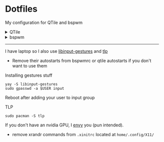 # Dotfiles
My configuration for QTile and bspwm
<details>
  <summary>QTile</summary>

  ## Packages needed
  - Xorg: xorg-server xorg-xinit, xorg-xsetroot, xorg-xrandr
  - WM: QTile
      - Python3
      - QTile Extras
      - python-psutil
  - Wallpaper setter: QTile
  - Bar: QTile bar
  - GTK Theme: catppuccin Mocha
  - Browser: Firefox
  - Notif daemon: dunst
  - Compositor: picom
  - Terminal: kitty
  - Bluetooth: blueman
  - Font: JetBrainsMono nerd fonts
  - Editor: neovim (with [Lazy.nvim](https://github.com/folke/lazy.nvim))
    - `jq` and `tidy` for [rest.nvim](https://github.com/rest-nvim/rest.nvim)
    - xclip
  - lxsession, lxappearance, xdotool
  Command to install dependencies in Arch Linux:
  ```
  yay -S --needed xorg-server xorg-xinit xorg-xsetroot xorg-xrandr qtile qtile-extras python-psutil catppuccin-gtk-theme-mocha firefox dunst picom kitty brightnessctl zsh zsh-autosuggestions zsh-syntax-highlighting blueman python ttf-jetbrains-mono-nerd lxsession-gtk3 lxappearance xdotool neovim jq tidy xclip rofi alsa-utils
  ```
  ## Gallery
  ![image](https://github.com/TheEmperor342/dots/assets/83999665/f6cf4eb8-6501-421e-901e-49bcb59211a8)
  ![image](https://github.com/TheEmperor342/dots/assets/83999665/f1b55a71-e4de-40e4-b6f9-d533f33f09c8)

</details>

<details>
  <summary>bspwm</summary>

  ## Packages needed
  - Xorg: xorg-server xorg-xinit, xorg-xsetroot, xorg-xrandr
  - WM and Keybinds: [bspwm (rounded corners)](https://github.com/phuhl/bspwm-rounded) & [sxhkd](https://github.com/baskerville/sxhkd)
  - GTK Theme: catppuccin Mocha
  - Browser: Firefox
  - Wallpaper setter: nitrogen
  - Notif daemon: dunst
  - Compositor: picom
  - Terminal: kitty
  - Bar: polybar OR eww (There are configs for both in `home/.config`)
  - Bluetooth: blueman
  - Python3
  - Font: JetBrainsMono nerd fonts
  - Editor: neovim (with [Lazy.nvim](https://github.com/folke/lazy.nvim))
    - `jq` and `tidy` for [rest.nvim](https://github.com/rest-nvim/rest.nvim)
    - xclip
  - lxsession, lxappearance, xdotool

  Command to install dependencies in Arch Linux:
  ```
  yay -S --needed xorg-server xorg-xinit xorg-xsetroot xorg-xrandr bspwm-rounded-corners catppuccin-gtk-theme-mocha sxhkd firefox nitrogen dunst picom kitty brightnessctl zsh zsh-autosuggestions zsh-syntax-highlighting blueman python ttf-jetbrains-mono-nerd lxsession-gtk3 lxappearance xdotool neovim jq tidy xclip rofi alsa-utils
  ```
  ### Polybar
  ```
  sudo pacman -S polybar
  ```
  ### eww
  - Compile eww from source.
    - [Link to repo](https://github.com/elkowar/eww)
    
  After installation:
  ```
  yay -S playerctl python-colorthief
  ```

  ## Gallery
  ![image](https://github.com/TheEmperor342/dots/assets/83999665/d4388466-34be-4ea5-a834-7d835f62fcdb)
  ![image](https://github.com/TheEmperor342/dots/assets/83999665/76ee1867-b5ce-4478-b8d9-46b783259150)
  ![image](https://github.com/TheEmperor342/dots/assets/83999665/484e7404-28c5-4426-9418-db872cb9cb8a)
  ![image](https://github.com/TheEmperor342/dots/assets/83999665/fe5ca0e2-ed0e-4a44-9abe-b7012c922a11)
</details>

____
I have laptop so I also use [libinput-gestures](https://aur.archlinux.org/packages/libinput-gestures) and [tlp](https://archlinux.org/packages/extra/any/tlp)
  - Remove their autostarts from bspwmrc or qtile autostarts if you don't want to use them

Installing gestures stuff
```
yay -S libinput-gestures
sudo gpasswd -a $USER input
```
Reboot after adding your user to input group

TLP
```
sudo pacman -S tlp
```

If you don't have an nvidia GPU, I [envy](https://github.com/bayasdev/envycontrol) you (pun intended).
- remove xrandr commands from `.xinitrc` located at `home/.config/X11/`

